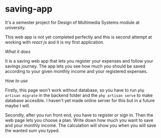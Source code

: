 # saving-app
It's a semester project for Design of Multimedia Systems module at university.

This web app is not yet completed perfectly and this is second attempt at working with *react js* and it is my first application.

*What it does*

It is a saving web app that lets you register your expenses and follow your savings journey. 
The app lets you see how much you should be saved according to your given monthly income and your registered expenses. 

*How to use*

Firstly, this page won't work without database, so you have to run `php artisan migrate` in the backend folder and the `php artisan serve` to make database accesible.
I haven't yet made online server for this but in a future maybe I will.

Secondly, after you run front end, you have to register or sign in. Then the web page lets you choose a plan. Write down how much you want to save and your monthly income.
The calculation will show you when you will save the wanted sum you typed.

